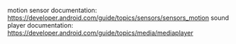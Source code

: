 motion sensor documentation: https://developer.android.com/guide/topics/sensors/sensors_motion
sound player documentation:  https://developer.android.com/guide/topics/media/mediaplayer